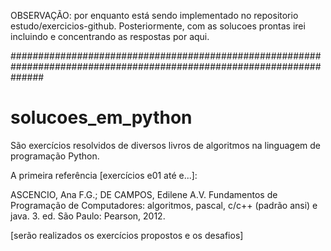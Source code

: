 OBSERVAÇÃO: por enquanto está sendo implementado no repositorio estudo/exercicios-github. Posteriormente, com as solucoes prontas irei incluindo e concentrando as respostas por aqui.

######################################################################################################################


# solucoes_em_python
São exercícios resolvidos de diversos livros de algoritmos na linguagem de programação Python.

A primeira referência [exercícios e01 até e...]:

ASCENCIO, Ana F.G.; DE CAMPOS, Edilene A.V. Fundamentos de Programação de Computadores: algoritmos, pascal, c/c++ (padrão ansi) e java. 3. ed. São Paulo: Pearson, 2012.

[serão realizados os exercícios propostos e os desafios]
